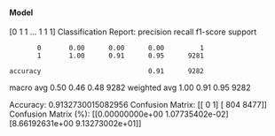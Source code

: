 #### Model
[0 1 1 ... 1 1 1]
Classification Report:
              precision    recall  f1-score   support

           0       0.00      0.00      0.00         1
           1       1.00      0.91      0.95      9281

    accuracy                           0.91      9282
   macro avg       0.50      0.46      0.48      9282
weighted avg       1.00      0.91      0.95      9282

Accuracy: 0.9132730015082956
Confusion Matrix:
[[   0    1]
 [ 804 8477]]
Confusion Matrix (%):
[[0.00000000e+00 1.07735402e-02]
 [8.66192631e+00 9.13273002e+01]]
